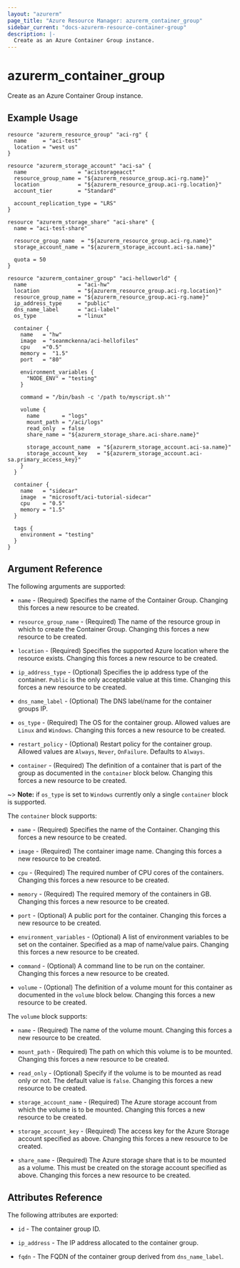 ```yaml
---
layout: "azurerm"
page_title: "Azure Resource Manager: azurerm_container_group"
sidebar_current: "docs-azurerm-resource-container-group"
description: |-
  Create as an Azure Container Group instance.
---
```


# azurerm\_container\_group

Create as an Azure Container Group instance.

## Example Usage

```hcl
resource "azurerm_resource_group" "aci-rg" {
  name     = "aci-test"
  location = "west us"
}

resource "azurerm_storage_account" "aci-sa" {
  name                = "acistorageacct"
  resource_group_name = "${azurerm_resource_group.aci-rg.name}"
  location            = "${azurerm_resource_group.aci-rg.location}"
  account_tier        = "Standard"
  
  account_replication_type = "LRS"
}

resource "azurerm_storage_share" "aci-share" {
  name = "aci-test-share"

  resource_group_name  = "${azurerm_resource_group.aci-rg.name}"
  storage_account_name = "${azurerm_storage_account.aci-sa.name}"

  quota = 50
}

resource "azurerm_container_group" "aci-helloworld" {
  name                = "aci-hw"
  location            = "${azurerm_resource_group.aci-rg.location}"
  resource_group_name = "${azurerm_resource_group.aci-rg.name}"
  ip_address_type     = "public"
  dns_name_label      = "aci-label"
  os_type             = "linux"

  container {
    name   = "hw"
    image  = "seanmckenna/aci-hellofiles"
    cpu    ="0.5"
    memory =  "1.5"
    port   = "80"

    environment_variables {
      "NODE_ENV" = "testing"
    }

    command = "/bin/bash -c '/path to/myscript.sh'"

    volume {
      name       = "logs"
      mount_path = "/aci/logs"
      read_only  = false
      share_name = "${azurerm_storage_share.aci-share.name}"
      
      storage_account_name  = "${azurerm_storage_account.aci-sa.name}"
      storage_account_key   = "${azurerm_storage_account.aci-sa.primary_access_key}"
    }
  }

  container {
    name   = "sidecar"
    image  = "microsoft/aci-tutorial-sidecar"
    cpu    = "0.5"
    memory = "1.5"
  }

  tags {
    environment = "testing"
  }
}
```

## Argument Reference

The following arguments are supported:

* `name` - (Required) Specifies the name of the Container Group. Changing this forces a new resource to be created.

* `resource_group_name` - (Required) The name of the resource group in which to create the Container Group. Changing this forces a new resource to be created.

* `location` - (Required) Specifies the supported Azure location where the resource exists. Changing this forces a new resource to be created.

* `ip_address_type` - (Optional) Specifies the ip address type of the container. `Public` is the only acceptable value at this time. Changing this forces a new resource to be created.

* `dns_name_label` - (Optional) The DNS label/name for the container groups IP.

* `os_type` - (Required) The OS for the container group. Allowed values are `Linux` and `Windows`. Changing this forces a new resource to be created.

* `restart_policy` - (Optional) Restart policy for the container group. Allowed values are `Always`, `Never`, `OnFailure`. Defaults to `Always`.

* `container` - (Required) The definition of a container that is part of the group as documented in the `container` block below. Changing this forces a new resource to be created.

~> **Note:** if `os_type` is set to `Windows` currently only a single `container` block is supported.

The `container` block supports:

* `name` - (Required) Specifies the name of the Container. Changing this forces a new resource to be created.

* `image` - (Required) The container image name. Changing this forces a new resource to be created.

* `cpu` - (Required) The required number of CPU cores of the containers. Changing this forces a new resource to be created.

* `memory` - (Required) The required memory of the containers in GB. Changing this forces a new resource to be created.

* `port` - (Optional) A public port for the container. Changing this forces a new resource to be created.

* `environment_variables` - (Optional) A list of environment variables to be set on the container. Specified as a map of name/value pairs. Changing this forces a new resource to be created.

* `command` - (Optional) A command line to be run on the container. Changing this forces a new resource to be created.

* `volume` - (Optional) The definition of a volume mount for this container as documented in the `volume` block below. Changing this forces a new resource to be created.

The `volume` block supports:

* `name` - (Required) The name of the volume mount. Changing this forces a new resource to be created.

* `mount_path` - (Required) The path on which this volume is to be mounted. Changing this forces a new resource to be created.

* `read_only` - (Optional) Specify if the volume is to be mounted as read only or not. The default value is `false`. Changing this forces a new resource to be created.

* `storage_account_name` - (Required) The Azure storage account from which the volume is to be mounted. Changing this forces a new resource to be created.

* `storage_account_key` - (Required) The access key for the Azure Storage account specified as above. Changing this forces a new resource to be created.

* `share_name` - (Required) The Azure storage share that is to be mounted as a volume. This must be created on the storage account specified as above. Changing this forces a new resource to be created.

## Attributes Reference

The following attributes are exported:

* `id` - The container group ID.

* `ip_address` - The IP address allocated to the container group.

* `fqdn` - The FQDN of the container group derived from `dns_name_label`.

